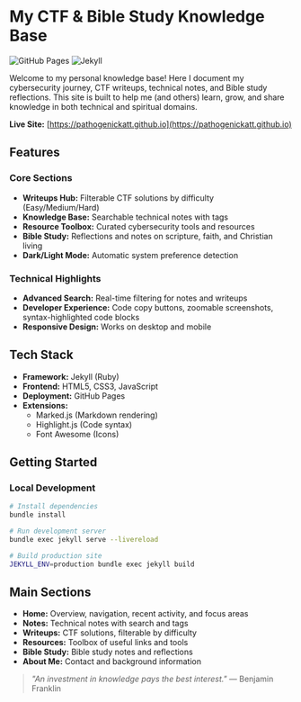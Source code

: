 # My CTF & Bible Study Knowledge Base

![GitHub Pages](https://img.shields.io/badge/Hosted_on-GitHub_Pages-blue.svg)
![Jekyll](https://img.shields.io/badge/Powered_by-Jekyll-red.svg)

Welcome to my personal knowledge base! Here I document my cybersecurity journey, CTF writeups, technical notes, and Bible study reflections. This site is built to help me (and others) learn, grow, and share knowledge in both technical and spiritual domains.

**Live Site:** [https://pathogenickatt.github.io](https://pathogenickatt.github.io)

## Features

### Core Sections
- **Writeups Hub:** Filterable CTF solutions by difficulty (Easy/Medium/Hard)
- **Knowledge Base:** Searchable technical notes with tags
- **Resource Toolbox:** Curated cybersecurity tools and resources
- **Bible Study:** Reflections and notes on scripture, faith, and Christian living
- **Dark/Light Mode:** Automatic system preference detection

### Technical Highlights
- **Advanced Search:** Real-time filtering for notes and writeups
- **Developer Experience:** Code copy buttons, zoomable screenshots, syntax-highlighted code blocks
- **Responsive Design:** Works on desktop and mobile

## Tech Stack

- **Framework:** Jekyll (Ruby)
- **Frontend:** HTML5, CSS3, JavaScript
- **Deployment:** GitHub Pages
- **Extensions:**
  - Marked.js (Markdown rendering)
  - Highlight.js (Code syntax)
  - Font Awesome (Icons)

## Getting Started

### Local Development

```bash
# Install dependencies
bundle install

# Run development server
bundle exec jekyll serve --livereload

# Build production site
JEKYLL_ENV=production bundle exec jekyll build
```

## Main Sections

- **Home:** Overview, navigation, recent activity, and focus areas
- **Notes:** Technical notes with search and tags
- **Writeups:** CTF solutions, filterable by difficulty
- **Resources:** Toolbox of useful links and tools
- **Bible Study:** Bible study notes and reflections
- **About Me:** Contact and background information



> _"An investment in knowledge pays the best interest."_ — Benjamin Franklin